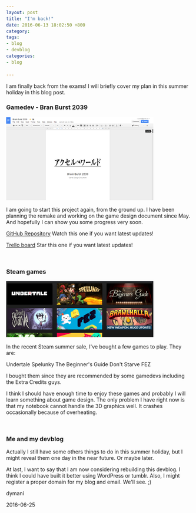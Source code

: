 ```yaml
---
layout: post
title: "I'm back!"
date: 2016-06-13 18:02:50 +800
category: 
tags: 
- blog
- devblog
categories:
- blog

---
```


<!--arrow-->I am finally back from the exams! I will briefly cover my plan in this summer holiday in this blog post.<!--index-->

<br>
<h3><b>Gamedev - Bran Burst 2039</b></h3>

![](/assets/image/blog/blog_25-06-16_bb-gdd.png)

I am going to start this project again, from the ground up. I have been planning the remake and working on the game design document since May. And hopefully I can show you some progress very soon.

[GitHub Repository](https://github.com/dymani/BrainBurst) Watch this one if you want latest updates!

[Trello board](https://trello.com/b/Clfi3rJC/brain-burst-2039) Star this one if you want latest updates!

<br>
<h3><b>Steam games</b></h3>

![](/assets/image/blog/blog_25-06-16_steam.png)

In the recent Steam summer sale, I've bought a few games to play. They are:

Undertale
Spelunky
The Beginner's Guide
Don't Starve
FEZ

I bought them since they are recommended by some gamedevs including the Extra Credits guys.

I think I should have enough time to enjoy these games and probably I will learn something about game design. The only problem I have right now is that my notebook cannot handle the 3D graphics well. It crashes occasionally because of overheating.

<br>
<h3><b>Me and my devblog</b></h3>

Actually I still have some others things to do in this summer holiday, but I might reveal them one day in the near future. Or maybe later.

At last, I want to say that I am now considering rebuilding this devblog. I think I could have built it better using WordPress or tumblr. Also, I might register a proper domain for my blog and email. We'll see. ;)

dymani

2016-06-25
